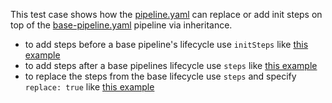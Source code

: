 This test case shows how the [pipeline.yaml](pipeline.yaml) can replace or add init steps on top of the [base-pipeline.yaml](base-pipeline.yaml) pipeline via inheritance.

* to add steps before a base pipeline's lifecycle use `initSteps` like [this example](pipeline.yaml#L6-L9)
* to add steps after a base pipelines lifecycle use `steps` like [this example](pipeline.yaml#L10-L13)
* to replace the steps from the base lifecycle use `steps` and specify `replace: true` like [this example](pipeline.yaml#L15-L19)
